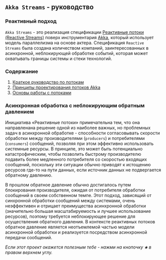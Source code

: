 ## `Akka Streams` - руководство

### Реактивный подход

`Akka Streams` - это реализация спецификации [Реактивные потоки (Reactive Streams)](http://www.reactive-streams.org/)
 поверх инструментария [Akka](http://akka.io/), который использует модель параллелизма на основе актера. Спецификация 
 `Reactive Streams` была  создана количеством компаний, заинтересованных в асинхронной, неблокирующей обработке событий, 
 которая может охватывать границы системы и стеки технологий.

### Содержание

1. [Краткое руководство по потокам](https://github.com/steklopod/Akka-Streams/blob/master/src/main/resources/readmes/streams-quickstart-guide.md)
2. [Принципы проектирования потоков Akka](https://github.com/steklopod/Akka-Streams/blob/master/src/main/resources/readmes/design-principles-behind-akka-streams.md)
3. [Основы работы с потоками](https://github.com/steklopod/Akka-Streams/blob/master/src/main/resources/readmes/basics-and-working-with-flows.md)

### Асинхронная обработка с неблокирующим обратным давлением
Инициатива «Реактивные потоки» примечательна тем, что она направлена ​​на решение одной из наиболее важных, но проблемных 
задач в асинхронной обработке - способности согласовывать скорости обработки между производителями (`producers`) и 
потребителями (`consumers`) сообщений, позволяя при этом эффективно использовать системные ресурсы. В принципе, это может быть потенциально 
катастрофическим, чтобы позволить быстрому производителю подавить более медленного потребителя со скоростью входящих 
сообщений, поскольку эти ситуации обычно приводят к истощению ресурсов где-то на пути данных, если источник данных не 
подвергается обратному давлению.

В прошлом обратное давление обычно достигалось путем блокирования производителя, ожидая от потребителя обработки 
сообщений в своем собственном темпе. Этот подход, зависящий от синхронной обработки сообщений между системами, очень 
неэффективен и отрицает преимущества асинхронной обработки (значительно большая масштабируемость и лучшее использование 
ресурсов), поэтому требуется неблокирующее решение для осуществления обратного давления. В контексте реактивных потоков 
обратное давление является неотъемлемой частью модели асинхронной обработки и реализуется посредством асинхронной 
передачи сообщений.


_Если этот проект окажется полезным тебе - нажми на кнопочку **`★`** в правом верхнем углу._
